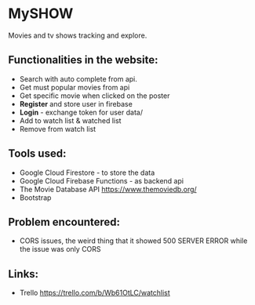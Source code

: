 # MySHOW
Movies and tv shows tracking and explore.

## Functionalities in the website:
- Search with auto complete from api.
- Get must popular movies from api
- Get specific movie when clicked on the poster
- **Register**  and store user in firebase 
- **Login**  - exchange token for user data/
- Add to watch list & watched list
- Remove from watch list

## Tools used:
- Google Cloud Firestore - to store the data
- Google Cloud Firebase Functions - as backend api 
- The Movie Database API https://www.themoviedb.org/
- Bootstrap 

## Problem encountered:
- CORS issues, the weird thing that it showed 500 SERVER ERROR while the issue was only CORS

## Links:
- Trello https://trello.com/b/Wb61OtLC/watchlist